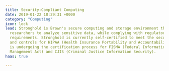 ```yaml
---
title: Security-Compliant Computing
date: 2019-01-22 18:29:31 +0000
category: "Computing"
icon: lock
lead: Stronghold is Brown's secure computing and storage environment that enables
  researchers to analyze sensitive data, while complying with regulatory or contractual
  requirements. Stronghold is currently self-certified to meet the security requirements
  and controls for HIPAA (Health Insurance Portability and Accountability Act) and
  is undergoing the certification process for FISMA (Federal Information Security
  Management Act) and CJIS (Criminal Justice Information Security).
haas: true

---
```

